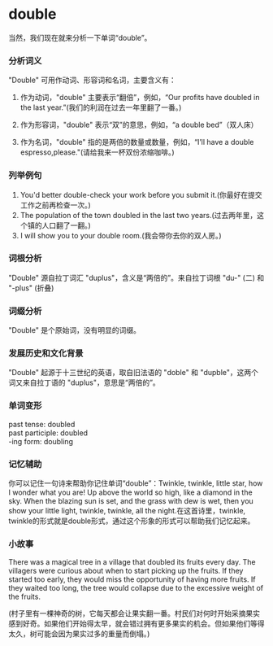 # double

当然，我们现在就来分析一下单词“double”。

  

### 分析词义

  

"Double" 可用作动词、形容词和名词，主要含义有：

  

1.  作为动词，"double" 主要表示“翻倍”，例如，“Our profits have doubled in the last year.”(我们的利润在过去一年里翻了一番。)
    
      
    
2.  作为形容词，"double" 表示“双”的意思，例如，“a double bed”（双人床）
    
      
    
3.  作为名词，"double" 指的是两倍的数量或数量，例如，“I’ll have a double espresso,please."(请给我来一杯双份浓缩咖啡。)
    
      
    

  

### 列举例句

  

1.  You'd better double-check your work before you submit it.(你最好在提交工作之前再检查一次。)
2.  The population of the town doubled in the last two years.(过去两年里，这个镇的人口翻了一翻。)
3.  I will show you to your double room.(我会带你去你的双人房。)

  

### 词根分析

  

"Double" 源自拉丁词汇 "duplus"，含义是“两倍的”。来自拉丁词根 "du-" (二) 和 "-plus" (折叠)

  

### 词缀分析

  

"Double" 是个原始词，没有明显的词缀。

  

### 发展历史和文化背景

  

"Double" 起源于十三世纪的英语，取自旧法语的 "doble" 和 "dupble"，这两个词又来自拉丁语的 "duplus"，意思是“两倍的”。

  

### 单词变形

  

past tense: doubled  
past participle: doubled  
\-ing form: doubling

  

### 记忆辅助

  

你可以记住一句诗来帮助你记住单词“double”：Twinkle, twinkle, little star, how I wonder what you are! Up above the world so high, like a diamond in the sky. When the blazing sun is set, and the grass with dew is wet, then you show your little light, twinkle, twinkle, all the night.在这首诗里，twinkle, twinkle的形式就是double形式，通过这个形象的形式可以帮助我们记忆起来。

  

### 小故事

  

There was a magical tree in a village that doubled its fruits every day. The villagers were curious about when to start picking up the fruits. If they started too early, they would miss the opportunity of having more fruits. If they waited too long, the tree would collapse due to the excessive weight of the fruits.

  

(村子里有一棵神奇的树，它每天都会让果实翻一番。村民们对何时开始采摘果实感到好奇。如果他们开始得太早，就会错过拥有更多果实的机会。但如果他们等得太久，树可能会因为果实过多的重量而倒塌。)
